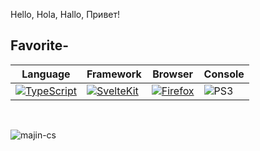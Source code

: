 Hello, Hola, Hallo, Привет!


<h2>Favorite-</h2>


| Language | Framework | Browser | Console |
| --- | --- | --- | --- | 
[![TypeScript](https://img.shields.io/badge/-TypeScript-3178c6?logo=typescript&style=plastic&logoColor=white)](https://www.typescriptlang.org/) |[![SvelteKit](https://img.shields.io/badge/-SvelteKit-ff531a?logo=svelte&style=plastic&logoColor=white)](https://kit.svelte.dev/)| [![Firefox](https://img.shields.io/badge/-Firefox%20Developer%20Edition-1c1131?logo=Firefox&style=plastic&logoColor=0078da)](https://www.mozilla.org/en-US/firefox/developer/)| ![PS3](https://img.shields.io/badge/-Playstation%203-black?logo=playstation3&style=plastic&logoColor=white&labelColor=black)|

<br>
<p> <img src="https://komarev.com/ghpvc/?username=majin-cs&label=Visitors&color=0e75b6&style=flat" alt="majin-cs" /> </p>
<!--
**majin-cs/majin-cs** is a ✨ _special_ ✨ repository because its `README.md` (this file) appears on your GitHub profile.

Here are some ideas to get you started:

- 🔭 I’m currently working on ...
- 🌱 I’m currently learning ...
- 👯 I’m looking to collaborate on ...
- 🤔 I’m looking for help with ...
- 💬 Ask me about ...
- 📫 How to reach me: ...
- 😄 Pronouns: ...
- ⚡ Fun fact: ...
-->
